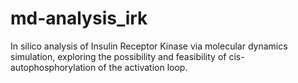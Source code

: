 # md-analysis_irk

In silico analysis of Insulin Receptor Kinase via molecular dynamics simulation,
exploring the possibility and feasibility of cis-autophosphorylation of the activation loop.
